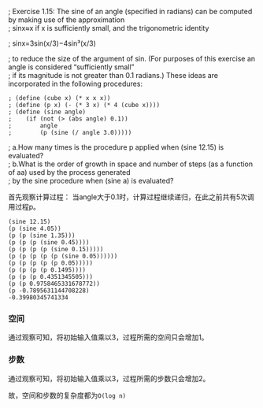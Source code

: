; Exercise 1.15: The sine of an angle (specified in radians) can be computed by making use of the approximation</br>
; sinx≈x if x is sufficiently small, and the trigonometric identity

; sinx=3sin(x/3)−4sin³(x/3)

; to reduce the size of the argument of sin. (For purposes of this exercise an angle is considered “sufficiently small”</br>
; if its magnitude is not greater than 0.1 radians.) These ideas are incorporated in the following procedures:
```
; (define (cube x) (* x x x))
; (define (p x) (- (* 3 x) (* 4 (cube x))))
; (define (sine angle)
;    (if (not (> (abs angle) 0.1))
;        angle
;        (p (sine (/ angle 3.0)))))
```
; a.How many times is the procedure p applied when (sine 12.15) is evaluated?</br>
; b.What is the order of growth in space and number of steps (as a function of aa) used by the process generated</br>
; by the sine procedure when (sine a) is evaluated?

首先观察计算过程：
当angle大于0.1时，计算过程继续递归，在此之前共有5次调用过程p。
```
(sine 12.15)
(p (sine 4.05))
(p (p (sine 1.35)))
(p (p (p (sine 0.45))))
(p (p (p (p (sine 0.15)))))
(p (p (p (p (p (sine 0.05))))))
(p (p (p (p (p 0.05)))))
(p (p (p (p 0.1495))))
(p (p (p 0.4351345505)))
(p (p 0.9758465331678772))
(p -0.7895631144708228)
-0.39980345741334
```

### 空间
通过观察可知，将初始输入值乘以3，过程所需的空间只会增加1。
### 步数
通过观察可知，将初始输入值乘以3，过程所需的步数只会增加2。

故，空间和步数的复杂度都为`O(log n)`
